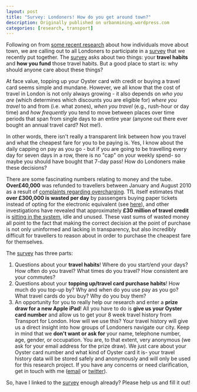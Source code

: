 ```yaml
---
layout: post
title: "Survey: Londoners! How do you get around town?"
description: Originally published on urbanmining.wordpress.com
categories: [research, transport]
---
```


Following on from [some recent research](http://mobblog.cs.ucl.ac.uk/2010/12/20/personalised-public-transport/) about how individuals move about town, we are calling out to all Londoners to participate in a [survey](https://spreadsheets.google.com/viewform?formkey=dEdyRFJqZ0VNVFYzVkxkNzcwdkdYZ3c6MQ) that we recently put together. The [survey](https://spreadsheets.google.com/viewform?formkey=dEdyRFJqZ0VNVFYzVkxkNzcwdkdYZ3c6MQ) asks about two things: your **travel habits** and **how you fund** those travel habits. But a good place to start is: why should anyone care about these things?

At face value, topping up your Oyster card with credit or buying a travel card seems simple and mundane. However, we all know that the cost of travel in London is not only always growing - it also depends on _who you are_ (which determines which discounts you are eligible for) _where you travel_ to and from (i.e. what zones), _when you travel_ (e.g., rush-hour or day time) and _how frequently_ you tend to move between places over time periods that span from single days to an entire year (anyone out there ever bought an annual travel card? Not me!).

In other words, there isn't really a transparent link between how you travel and what the cheapest fare for you to be paying is. Yes, I know about the daily capping on pay as you go - but if you are going to be travelling every day for seven days in a row, there is no "cap" on your weekly spend- so maybe you should have bought that 7-day pass! How do Londoners make these decisions?

There are some fascinating numbers relating to money and the tube. **Over£40,000** was refunded to travellers between January and August 2010 as a result of [complaints regarding overcharging](http://www.bbc.co.uk/news/uk-england-london-10907906). TfL itself estimates that **over £300,000 is wasted per day** by passengers buying paper tickets instead of opting for the electronic equivalent (see [here](http://golondon.about.com/od/londontransport/qt/oyster_card.htm)), and other investigations have revealed that approximately **£30 million of travel credit** is [sitting in the system](http://www.bbc.co.uk/news/10162991), idle and unused. These vast sums of wasted money all point to the fact that making the correct decision at the point of purchase is not only uninformed and lacking in transparency, but also incredibly difficult for travellers to reason about in order to purchase the cheapest fare for themselves.

The [survey](https://spreadsheets.google.com/viewform?formkey=dEdyRFJqZ0VNVFYzVkxkNzcwdkdYZ3c6MQ) has three parts:

1. Questions about your **travel habits**! Where do you start/end your days? How often do you travel? What times do you travel? How consistent are your commutes?
2. Questions about your **topping up/travel card purchase habits**! How much do you top-up by? Why and when do you use pay as you go? What travel cards do you buy? Why do you buy them?
3. An opportunity for you to really help our research and enter a **prize draw for a new Apple iPad**! All you have to do is **give us your Oyster card number** and allow us to get your 8 week travel history from Transport for London. How will we use this? Your travel history will give us a direct insight into how groups of Londoners navigate our city. Keep in mind that we **don't want or ask for** your name, telephone number, age, gender, or occupation. You are, to that extent, very anonymous (we ask for your email address for the prize draw). We just care about your Oyster card number and what kind of Oyster card it is- your travel history data will be stored safely and anonymously and will only be used for this research project. If you have any concerns or need clarification, get in touch with me (<a href="mailto:n.lathia@cs.ucl.ac.uk">email</a> or <a href="http://www.twitter.com/neal_lathia">twitter</a>).

So, have I linked to the [survey](https://spreadsheets.google.com/viewform?formkey=dEdyRFJqZ0VNVFYzVkxkNzcwdkdYZ3c6MQ) enough already? Please help us and fill it out!